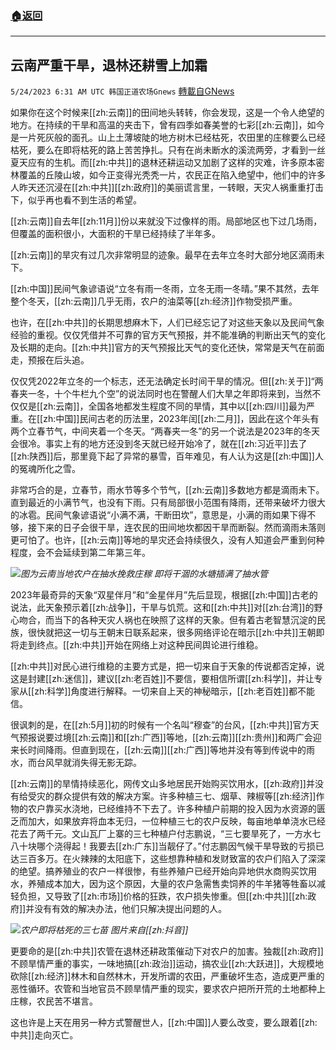 ###  [:house:返回](README.md)
---


## 云南严重干旱，退林还耕雪上加霜
`5/24/2023 6:31 AM UTC 韩国正道农场Gnews` [轉載自GNews](https://gnews.org/articles/1326424)

如果你在这个时候来[[zh:云南]]的田间地头转转，你会发现，这是一个令人绝望的地方。在持续的干旱和高温的夹击下，曾有四季如春美誉的七彩[[zh:云南]]，如今是一片死灰般的面孔。山上土薄坡陡的地方树木已经枯死，农田里的庄稼要么已经枯死，要么在即将枯死的路上苦苦挣扎。只有在尚未断水的溪流两旁，才看到一丝夏天应有的生机。而[[zh:中共]]的退林还耕运动又加剧了这样的灾难，许多原本密林覆盖的丘陵山坡，如今正变得光秃秃一片，农民正在陷入绝望中，他们中的许多人昨天还沉浸在[[zh:中共]][[zh:政府]]的美丽谎言里，一转眼，天灾人祸重重打击下，似乎再也看不到生活的希望。

[[zh:云南]]自去年[[zh:11月]]份以来就没下过像样的雨。局部地区也下过几场雨，但覆盖的面积很小，大面积的干旱已经持续了半年多。

[[zh:云南]]的旱灾有过几次非常明显的迹象。最早在去年立冬时大部分地区滴雨未下。

[[zh:中国]]民间气象谚语说“立冬有雨一冬雨，立冬无雨一冬晴。”果不其然，去年整个冬天，[[zh:云南]]几乎无雨，农户的油菜等[[zh:经济]]作物受损严重。

也许，在[[zh:中共]]的长期思想麻木下，人们已经忘记了对这些天象以及民间气象经验的重视。仅仅凭借并不可靠的官方天气预报，并不能准确的判断出天气的变化及长期的走向。[[zh:中共]]官方的天气预报比天气的变化还快，常常是天气在前面走，预报在后头追。

仅仅凭2022年立冬的一个标志，还无法确定长时间干旱的情况。但[[zh:关于]]“两春夹一冬，十个牛栏九个空”的说法同时也在警醒人们大旱之年即将来到，当然不仅仅是[[zh:云南]]，全国各地都发生程度不同的旱情，其中以[[zh:四川]]最为严重。在[[zh:中国]]民间古老的历法里，2023年闰[[zh:二月]]，因此在这个年头有两个立春节气，中间夹着一个冬天。“两春夹一冬”的另一个说法是2023年的冬天会很冷。事实上有的地方还没到冬天就已经开始冷了，就在[[zh:习近平]]去了[[zh:陕西]]后，那里竟下起了异常的暴雪，百年难见，有人认为这是[[zh:中国]]人的冤魂所化之雪。

非常巧合的是，立春节，雨水节等多个节气，[[zh:云南]]多数地方都是滴雨未下。直到最近的小满节气，也没有下雨。只有局部很小范围有降雨，还带来破坏力很大的冰雹。民间气象谚语说“小满不满，干断田坎”，意思是，小满的雨如果下得不够，接下来的日子会很干旱，连农民的田间地坎都因干旱而断裂。然而滴雨未落则更可怕了。也许，[[zh:云南]]等地的旱灾还会持续很久，没有人知道会严重到何种程度，会不会延续到第二年第三年。

![](https://ipfs.gnews.org/ipfs/QmTyGyquJGTVei3kbq9GUB54yfruPbzV7zSRikz7RSrbpF?filename=7.jpg)*图为云南当地农户在抽水挽救庄稼 即将干涸的水塘插满了抽水管*

2023年最奇异的天象“双星伴月”和“金星伴月”先后显现，根据[[zh:中国]]古老的说法，此天象预示着[[zh:战争]]，干旱与饥荒。这和[[zh:中共]]对[[zh:台湾]]的野心吻合，而当下的各种天灾人祸也在映照了这样的天象。但有着古老智慧沉淀的民族，很快就把这一切与王朝末日联系起来，很多网络评论在暗示[[zh:中共]]王朝即将走到终点。[[zh:中共]]开始在网络上对这种民间舆论进行维稳。

[[zh:中共]]对民心进行维稳的主要方式是，把一切来自于天象的传说都否定掉，说这是封建[[zh:迷信]]，建议[[zh:老百姓]]不要信，要相信所谓[[zh:科学]]，并让专家从[[zh:科学]]角度进行解释。一切来自上天的神秘暗示，[[zh:老百姓]]都不能信。

很讽刺的是，在[[zh:5月]]初的时候有一个名叫“穆查”的台风，[[zh:中共]]官方天气预报说要过境[[zh:云南]]和[[zh:广西]]等地，[[zh:云南]][[zh:贵州]]和两广会迎来长时间降雨。但直到现在，[[zh:云南]][[zh:广西]]等地并没有等到传说中的雨水，而台风早就消失得无影无踪。

[[zh:云南]]的旱情持续恶化，网传文山多地居民开始购买饮用水，[[zh:政府]]并没有给受灾的群众提供有效的解决方案。许多种植三七、烟草、辣椒等[[zh:经济]]作物的农户靠买水浇地，已经维持不下去了。许多种植户前期的投入因为水资源的匮乏而加大，如果放弃将血本无归，一位种植三七的农户反映，每亩地单单浇水已经花去了两千元。文山瓦厂上寨的三七种植户付志鹏说，“三七要旱死了，一方水七八十块哪个浇得起！我要去[[zh:广东]]当靓仔了。”付志鹏因气候干旱导致的亏损已达三百多万。在火辣辣的太阳底下，这些想靠种植和发财致富的农户们陷入了深深的绝望。搞养殖业的农户一样很惨，有些养殖户已经开始向异地供水商购买饮用水，养殖成本加大，因为这个原因，大量的农户急需售卖饲养的牛羊猪等牲畜以减轻负担，又导致了[[zh:市场]]价格的狂跌，农户损失惨重。但[[zh:中共]][[zh:政府]]并没有有效的解决办法，他们只解决提出问题的人。

![](https://ipfs.gnews.org/ipfs/QmVMu5PNbWm36pZtjhXmaZrsVr8d9HLKXNQnJGkL6pnGnK?filename=8.jpg)*农户即将枯死的三七苗 图片来自[[zh:抖音]]*

更要命的是[[zh:中共]]农管在退林还耕政策催动下对农户的加害。独裁[[zh:政府]]不顾旱情严重的事实，一味地搞[[zh:政治]]运动，搞农业[[zh:大跃进]]，大规模地砍除[[zh:经济]]林木和自然林木，开发所谓的农田，严重破坏生态，造成更严重的恶性循环。农管和当地官员不顾旱情严重的现实，要求农户把所开荒的土地都种上庄稼，农民苦不堪言。

这也许是上天在用另一种方式警醒世人，[[zh:中国]]人要么改变，要么跟着[[zh:中共]]走向灭亡。
